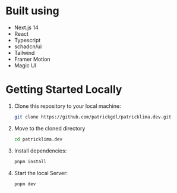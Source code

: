 # Built using

- Next.js 14
- React
- Typescript
- schadcn/ui
- Tailwind
- Framer Motion
- Magic UI

# Getting Started Locally

1. Clone this repository to your local machine:

   ```bash
   git clone https://github.com/patrickgdl/patricklima.dev.git
   ```

2. Move to the cloned directory

   ```bash
   cd patricklima.dev
   ```

3. Install dependencies:

   ```bash
   pnpm install
   ```

4. Start the local Server:

   ```bash
   pnpm dev
   ```
